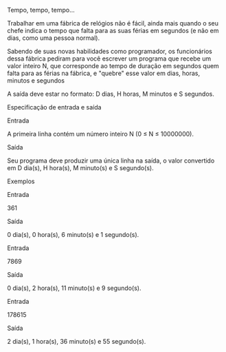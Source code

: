 Tempo, tempo, tempo...

Trabalhar em uma fábrica de relógios não é fácil, ainda mais quando o seu chefe indica o tempo que falta para as suas férias em segundos (e não em dias, como uma pessoa normal).

Sabendo de suas novas habilidades como programador, os funcionários dessa fábrica pediram para você escrever um programa que recebe um valor inteiro N, que corresponde ao tempo de duração em segundos quem falta para as férias na fábrica, e "quebre" esse valor em dias, horas, minutos e segundos

A saída deve estar no formato: D dias, H horas, M minutos e S segundos.

Especificação de entrada e saída


Entrada

A primeira linha contém um número inteiro N (0 ≤ N ≤ 10000000).

Saída

Seu programa deve produzir uma única linha na saída, o valor convertido em D dia(s), H hora(s), M minuto(s) e S segundo(s).

Exemplos

Entrada	

361

Saída

0 dia(s), 0 hora(s), 6 minuto(s) e 1 segundo(s).


Entrada	

7869

Saída

0 dia(s), 2 hora(s), 11 minuto(s) e 9 segundo(s).


Entrada	

178615

Saída

2 dia(s), 1 hora(s), 36 minuto(s) e 55 segundo(s).

